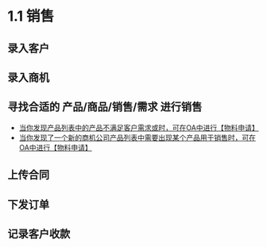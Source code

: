 # 1.1 销售

## 录入客户

## 录入商机

## 寻找合适的 产品/商品/销售/需求 进行销售

* [当你发现产品列表中的产品不满足客户需求或时，可在OA中进行【物料申请】](https://yuyubei.github.io/2-2product_management.html#物料申请)
* [当你发现了一个新的商机公司产品列表中需要出现某个产品用于销售时，可在OA中进行【物料申请】](https://yuyubei.github.io/2-2product_management.html#物料申请)

## 上传合同

## 下发订单

## 记录客户收款
